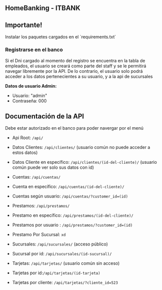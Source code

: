 ## HomeBanking - ITBANK
<h2>Importante!</h2>
Instalar los paquetes cargados en el `requirements.txt`

<h3>Registrarse en el banco</h3>
Si el Dni cargado al momento del registro se encuentra en la tabla de empleados, el usuario se creará como parte del staff y se le permitirá navegar libremente por la API. De lo contrario, el usuario solo podrá acceder a los datos pertenecientes a su usuario, y a la api de sucursales

**Datos de usuario Admin:**
- Usuario: "admin"
- Contraseña: 000
## Documentación de la API
Debe estar autorizado en el banco para poder navergar por el menú

- Api Root: `/api/`

- Datos Clientes: `/api/clientes/`
  (usuario común no puede acceder a estos datos)
- Datos Cliente en específico: `/api/clientes/(id-del-cliente)/` 
(usuario común puede ver solo sus datos con id)

- Cuentas: `/api/cuentas/` 
- Cuenta en específico: `/api/cuentas/(id-del-cliente)/`
- Cuentas según usuario: `/api/cuentas/?customer_id=(id)`

- Prestamos: `/api/prestamos/`
- Prestamo en específico: `/api/prestamos/(id-del-cliente)/`
- Prestamos por usuario : `/api/prestamos/?customer_id=(id)`
- Prestamo Por Sucursal: `xd`

- Sucursales: `/api/sucursales/`
  (acceso público)
- Sucursal por id: `/api/sucursales/(id-sucursal)/`

- Tarjetas: `/api/tarjetas/`
(usuario común sin acceso)
- Tarjetas por id:`/api/tarjetas/(id-tarjeta)`
- Tarjetas por cliente: `/api/tarjetas/?cliente_id=523`